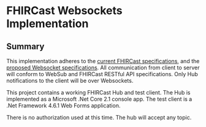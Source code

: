 # FHIRCast Websockets Implementation

## Summary

This implementation adheres to the [current FHIRCast specifications](http://fhircast.org/), and the [proposed Websocket specifications](https://github.com/HL7/fhircast-docs/wiki/Websocket-proposal). All communication from client to server will conform to WebSub and FHIRCast RESTful API specifications. Only Hub notifications to the client will be over Websockets.

This project contains a working FHIRCast Hub and test client. The Hub is implemented as a Microsoft .Net Core 2.1 console app. The test client is a .Net Framework 4.6.1 Web Forms application. 

There is no authorization used at this time. The hub will accept any topic. 

